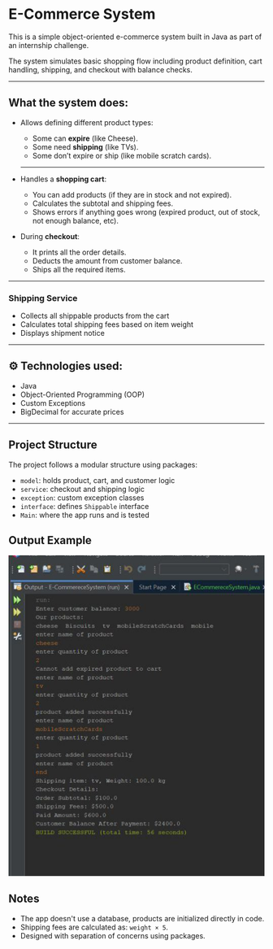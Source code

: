 #  E-Commerce System

This is a simple object-oriented e-commerce system built in Java as part of an internship challenge.

The system simulates basic shopping flow including product definition, cart handling, shipping, and checkout with balance checks.

---
##  What the system does:

- Allows defining different product types:
  - Some can **expire** (like Cheese).
  - Some need **shipping** (like TVs).
  - Some don’t expire or ship (like mobile scratch cards).
  - ----

- Handles a **shopping cart**:
  - You can add products (if they are in stock and not expired).
  - Calculates the subtotal and shipping fees.
  - Shows errors if anything goes wrong (expired product, out of stock, not enough balance, etc).


- During **checkout**:
  - It prints all the order details.
  - Deducts the amount from customer balance.
  - Ships all the required items.

---
###  Shipping Service
- Collects all shippable products from the cart
- Calculates total shipping fees based on item weight
- Displays shipment notice

---

## ⚙️ Technologies used:

- Java 
- Object-Oriented Programming (OOP)
- Custom Exceptions
- BigDecimal for accurate prices

---
##  Project Structure

 The project follows a modular structure using packages:
- `model`: holds product, cart, and customer logic
- `service`: checkout and shipping logic
- `exception`: custom exception classes
- `interface`: defines `Shippable` interface
- `Main`: where the app runs and is tested

## Output Example
![UML](https://raw.githubusercontent.com/MalakMustafa7/E-commereceTask-oop-/1d777708fe6a60b3803f0cd18b2ce37ca5000c47/photo_2025-07-05_13-28-00.jpg)

## Notes
- The app doesn't use a database, products are initialized directly in code.
- Shipping fees are calculated as: `weight × 5`.
- Designed with separation of concerns using packages.

 
  
